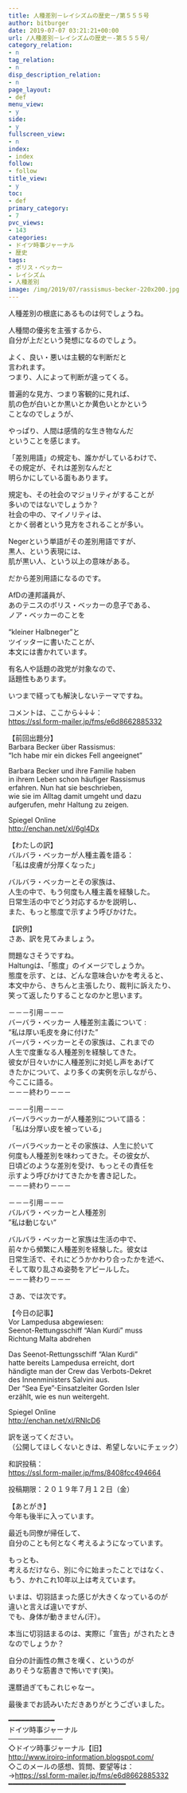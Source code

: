```yaml
---
title: 人種差別－レイシズムの歴史－/第５５５号
author: bitburger
date: 2019-07-07 03:21:21+00:00
url: /人種差別－レイシズムの歴史－-第５５５号/
category_relation:
- n
tag_relation:
- n
disp_description_relation:
- n
page_layout:
- def
menu_view:
- y
side:
- y
fullscreen_view:
- n
index:
- index
follow:
- follow
title_view:
- y
toc:
- def
primary_category:
- 7
pvc_views:
- 143
categories:
- ドイツ時事ジャーナル
- 歴史
tags:
- ボリス・ベッカー
- レイシズム
- 人種差別
image: /img/2019/07/rassismus-becker-220x200.jpg
---
```

人種差別の根底にあるものは何でしょうね。  
  
人種間の優劣を主張するから、  
自分が上だという発想になるのでしょう。  
  
よく、良い・悪いは主観的な判断だと  
言われます。  
つまり、人によって判断が違ってくる。  
  
普遍的な見方、つまり客観的に見れば、  
肌の色が白いとか黒いとか黄色いとかという  
ことなのでしょうが、  
  
やっぱり、人間は感情的な生き物なんだ  
ということを感じます。

「差別用語」の規定も、誰かがしているわけで、  
その規定が、それは差別なんだと  
明らかにしている面もあります。  
  
規定も、その社会のマジョリティがすることが  
多いのではないでしょうか？  
社会の中の、マイノリティは、  
とかく弱者という見方をされることが多い。  
  
Negerという単語がその差別用語ですが、  
黒人、という表現には、  
肌が黒い人、という以上の意味がある。  
  
だから差別用語になるのです。

AfDの連邦議員が、  
あのテニスのボリス・ベッカーの息子である、  
ノア・ベッカーのことを  
  
&#8220;kleiner Halbneger&#8221;と  
ツイッターに書いたことが、  
本文には書かれています。  
  
有名人や話題の政党が対象なので、  
話題性もあります。  
  
いつまで経っても解決しないテーマですね。

コメントは、ここから↓↓↓：  
<a rel="noopener" href="https://ssl.form-mailer.jp/fms/e6d8662885332" target="_blank">https://ssl.form-mailer.jp/fms/e6d8662885332</a>

【前回出題分】  
Barbara Becker über Rassismus:  
&#8220;Ich habe mir ein dickes Fell angeeignet&#8221;  
  
Barbara Becker und ihre Familie haben  
in ihrem Leben schon häufiger Rassismus  
erfahren. Nun hat sie beschrieben,  
wie sie im Alltag damit umgeht und dazu  
aufgerufen, mehr Haltung zu zeigen.  
  
Spiegel Online  
<a rel="noopener" href="http://enchan.net/xl/6gl4Dx" target="_blank">http://enchan.net/xl/6gl4Dx</a>

【わたしの訳】  
バルバラ・ベッカーが人種主義を語る：  
「私は皮膚が分厚くなった」  
  
バルバラ・ベッカーとその家族は、  
人生の中で、もう何度も人種主義を経験した。  
日常生活の中でどう対応するかを説明し、  
また、もっと態度で示すよう呼びかけた。

【訳例】  
さあ、訳を見てみましょう。  
  
問題なさそうですね。  
Haltungは、「態度」のイメージでしょうか。  
態度を示す、とは、どんな意味合いかを考えると、  
本文中から、きちんと主張したり、裁判に訴えたり、  
笑って返したりすることなのかと思います。

－－－引用－－－  
バーバラ・ベッカー 人種差別主義について :  
“私は厚い毛皮を身に付けた”  
バーバラ・ベッカーとその家族は、これまでの  
人生で度重なる人種差別を経験してきた。  
彼女が日々いかに人種差別に対処し声をあげて  
きたかについて、より多くの実例を示しながら、  
今ここに語る。  
－－－終わり－－－

－－－引用－－－  
バーバラベッカーが人種差別について語る：  
「私は分厚い皮を被っている」  
  
バーバラベッカーとその家族は、人生に於いて  
何度も人種差別を味わってきた。その彼女が、  
日頃どのような差別を受け、もっとその責任を  
示すよう呼びかけてきたかを書き記した。  
－－－終わり－－－

－－－引用－－－  
バルバラ・ベッカーと人種差別  
”私は動じない”  
  
バルバラ・ベッカーと家族は生活の中で、  
前々から頻繁に人種差別を経験した。彼女は  
日常生活で、それにどうかかわり合ったかを述べ、  
そして取り乱さぬ姿勢をアピールした。  
－－－終わり－－－

さあ、では次です。  
  
【今日の記事】  
Vor Lampedusa abgewiesen:  
Seenot-Rettungsschiff &#8220;Alan Kurdi&#8221; muss  
Richtung Malta abdrehen  
  
Das Seenot-Rettungsschiff &#8220;Alan Kurdi&#8221;  
hatte bereits Lampedusa erreicht, dort  
händigte man der Crew das Verbots-Dekret  
des Innenministers Salvini aus.  
Der &#8220;Sea Eye&#8221;-Einsatzleiter Gorden Isler  
erzählt, wie es nun weitergeht.  
  
Spiegel Online  
<a rel="noopener" href="http://enchan.net/xl/RNlcD6" target="_blank">http://enchan.net/xl/RNlcD6</a>

訳を送ってください。  
（公開してほしくないときは、希望しないにチェック）  
  
和訳投稿：  
 <a rel="noopener" href="https://ssl.form-mailer.jp/fms/8408fcc494664" target="_blank">https://ssl.form-mailer.jp/fms/8408fcc494664</a>  
  
投稿期限：２０１９年７月１２日（金）

【あとがき】  
今年も後半に入っています。  
  
最近も同僚が帰任して、  
自分のことも何となく考えるようになっています。  
  
もっとも、  
考えるだけなら、別に今に始まったことではなく、  
もう、かれこれ10年以上は考えています。  
  
いまは、切羽詰まった感じが大きくなっているのが  
違いと言えば違いですが、  
でも、身体が動きません(汗）。  
  
本当に切羽詰まるのは、実際に「宣告」がされたとき  
なのでしょうか？  
  
自分の計画性の無さを嘆く、というのが  
ありそうな筋書きで怖いです(笑)。  
  
還暦過ぎてもこれじゃなー。  
  
最後までお読みいただきありがとうございました。

━━━━━━━━━━━  
ドイツ時事ジャーナル  
───────────  
◇ドイツ時事ジャーナル【旧】  
<a rel="noopener" href="http://www.iroiro-information.blogspot.com/" target="_blank">http://www.iroiro-information.blogspot.com/</a>  
◇このメールの感想、質問、要望等は：  
-><a rel="noopener" href="https://ssl.form-mailer.jp/fms/e6d8662885332" target="_blank">https://ssl.form-mailer.jp/fms/e6d8662885332</a>  
━━━━━━━━━━━━━━━━━━━━━━━━━━━━